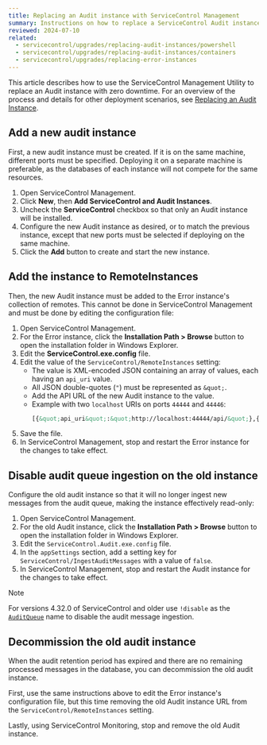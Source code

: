 ```yaml
---
title: Replacing an Audit instance with ServiceControl Management
summary: Instructions on how to replace a ServiceControl Audit instance with zero downtime
reviewed: 2024-07-10
related:
  - servicecontrol/upgrades/replacing-audit-instances/powershell
  - servicecontrol/upgrades/replacing-audit-instances/containers
  - servicecontrol/upgrades/replacing-error-instances
---
```


This article describes how to use the ServiceControl Management Utility to replace an Audit instance with zero downtime. For an overview of the process and details for other deployment scenarios, see [Replacing an Audit Instance](/servicecontrol/upgrades/replacing-audit-instances/).

## Add a new audit instance

First, a new audit instance must be created. If it is on the same machine, different ports must be specified. Deploying it on a separate machine is preferable, as the databases of each instance will not compete for the same resources.

1. Open ServiceControl Management.
2. Click **New**, then **Add ServiceControl and Audit Instances**.
3. Uncheck the **ServiceControl** checkbox so that only an Audit instance will be installed.
4. Configure the new Audit instance as desired, or to match the previous instance, except that new ports must be selected if deploying on the same machine.
5. Click the **Add** button to create and start the new instance.

## Add the instance to RemoteInstances

Then, the new Audit instance must be added to the Error instance's collection of remotes. This cannot be done in ServiceControl Management and must be done by editing the configuration file:

1. Open ServiceControl Management.
2. For the Error instance, click the **Installation Path > Browse** button to open the installation folder in Windows Explorer.
3. Edit the **ServiceControl.exe.config** file.
4. Edit the value of the `ServiceControl/RemoteInstances` setting:
    * The value is XML-encoded JSON containing an array of values, each having an `api_uri` value.
    * All JSON double-quotes (`"`) must be represented as `&quot;`.
    * Add the API URL of the new Audit instance to the value.
    * Example with two `localhost` URIs on ports `44444` and `44446`:
      ```xml
      [{&quot;api_uri&quot;:&quot;http://localhost:44444/api/&quot;},{&quot;api_uri&quot;:&quot;http://localhost:44446/api/&quot;}]
5. Save the file.
6. In ServiceControl Management, stop and restart the Error instance for the changes to take effect.

## Disable audit queue ingestion on the old instance

Configure the old audit instance so that it will no longer ingest new messages from the audit queue, making the instance effectively read-only:

1. Open ServiceControl Management.
2. For the old Audit instance, click the **Installation Path > Browse** button to open the installation folder in Windows Explorer.
3. Edit the `ServiceControl.Audit.exe.config` file.
4. In the `appSettings` section, add a setting key for `ServiceControl/IngestAuditMessages` with a value of `false`.
5. In ServiceControl Management, stop and restart the Audit instance for the changes to take effect.

> [!NOTE]
> For versions 4.32.0 of ServiceControl and older use `!disable` as the [`AuditQueue`](/servicecontrol/audit-instances/configuration.md#transport-servicebusauditqueue) name to disable the audit message ingestion.

## Decommission the old audit instance

When the audit retention period has expired and there are no remaining processed messages in the database, you can decommission the old audit instance.

First, use the same instructions above to edit the Error instance's configuration file, but this time removing the old Audit instance URL from the `ServiceControl/RemoteInstances` setting.

Lastly, using ServiceControl Monitoring, stop and remove the old Audit instance.